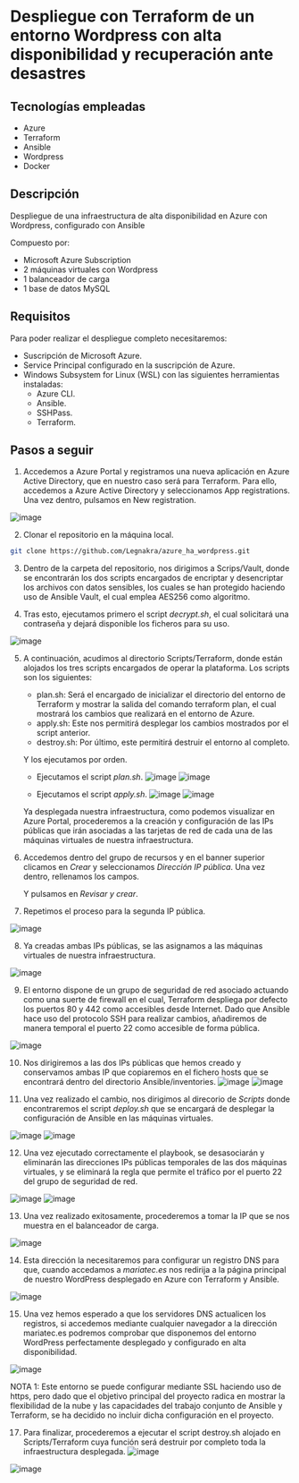 # Despliegue con Terraform de un entorno Wordpress con alta disponibilidad y recuperación ante desastres

## Tecnologías empleadas

- Azure
- Terraform
- Ansible
- Wordpress
- Docker

## Descripción

Despliegue de una infraestructura de alta disponibilidad en Azure con Wordpress, configurado con Ansible

Compuesto por:

- Microsoft Azure Subscription
- 2 máquinas virtuales con Wordpress
- 1 balanceador de carga
- 1 base de datos MySQL

## Requisitos

Para poder realizar el despliegue completo necesitaremos:
- Suscripción de Microsoft Azure.
- Service Principal configurado en la suscripción de Azure.
- Windows Subsystem for Linux (WSL) con las siguientes herramientas instaladas:
    - Azure CLI.
    - Ansible.
    - SSHPass.
    - Terraform.

## Pasos a seguir

1. Accedemos a Azure Portal y registramos una nueva aplicación en Azure Active Directory, que en nuestro caso será para Terraform. Para ello, accedemos a Azure Active Directory y seleccionamos App registrations. Una vez dentro, pulsamos en New registration. 

  ![image](https://github.com/Legnakra/azure_ha_wordpress/assets/98739593/fdac42b3-4aba-499b-bea0-3e345a6eabe2)

2. Clonar el repositorio en la máquina local.

```bash
git clone https://github.com/Legnakra/azure_ha_wordpress.git
```

3. Dentro de la carpeta del repositorio, nos dirigimos a Scrips/Vault, donde se encontrarán los dos scripts encargados de encriptar y desencriptar los archivos con datos sensibles, los cuales se han protegido haciendo uso de Ansible Vault, el cual emplea AES256 como algoritmo.

4. Tras esto, ejecutamos primero el script *decrypt.sh*, el cual solicitará una contraseña y dejará disponible los ficheros para su uso.

![image](https://github.com/Legnakra/azure_ha_wordpress/assets/98739593/c69ba24d-5bea-41f2-9703-b7d69ac8dc20)

5. A continuación, acudimos al directorio Scripts/Terraform, donde están alojados los tres scripts encargados de operar la plataforma.  Los scripts son los siguientes:
    - plan.sh: Será el encargado de inicializar el directorio del entorno de Terraform y mostrar la salida del comando terraform plan, el cual mostrará los cambios que realizará en el entorno de Azure.
    - apply.sh: Este nos permitirá desplegar los cambios mostrados por el script anterior. 
    - destroy.sh: Por último, este permitirá destruir el entorno al completo.

    Y los ejecutamos por orden.
      - Ejecutamos el script *plan.sh*.
        ![image](https://github.com/Legnakra/azure_ha_wordpress/assets/98739593/469970a6-c051-4c9b-917d-7388666a62ab)
        ![image](https://github.com/Legnakra/azure_ha_wordpress/assets/98739593/7b2901c1-4037-40e0-9ad7-d0bd54448e4a)

      - Ejecutamos el script *apply.sh*.
        ![image](https://github.com/Legnakra/azure_ha_wordpress/assets/98739593/cd742178-ed7a-45e0-9fed-087896ed4292)
        ![image](https://github.com/Legnakra/azure_ha_wordpress/assets/98739593/af7733da-bb1a-41ab-a432-488387e04922)

    Ya desplegada nuestra infraestructura, como podemos visualizar en Azure Portal, procederemos a la creación y configuración de las IPs públicas que irán asociadas a las tarjetas de red de cada una de las máquinas virtuales de nuestra infraestructura. 

6. Accedemos dentro del grupo de recursos y en el banner superior clicamos en *Crear* y seleccionamos *Dirección IP pública*. Una vez dentro, rellenamos los campos.

    Y pulsamos en *Revisar y crear*.

7. Repetimos el proceso para la segunda IP pública.

  ![image](https://github.com/Legnakra/azure_ha_wordpress/assets/98739593/099cca0f-969d-4dca-893b-651857dbac41)

8. Ya creadas ambas IPs públicas, se las asignamos a las máquinas virtuales de nuestra infraestructura.

  ![image](https://github.com/Legnakra/azure_ha_wordpress/assets/98739593/61d7dd2e-06eb-484e-b0cb-f0cc8ae3fa00)

9. El entorno dispone de un grupo de seguridad de red asociado actuando como una suerte de firewall en el cual, Terraform despliega por defecto los puertos 80 y 442 como accesibles desde Internet. 
    Dado que Ansible hace uso del protocolo SSH para realizar cambios, añadiremos de manera temporal el puerto 22 como accesible de forma pública.

  ![image](https://github.com/Legnakra/azure_ha_wordpress/assets/98739593/41b441f3-15df-4282-adeb-af8a3f5b7b2d)

10. Nos dirigiremos a las dos IPs públicas que hemos creado y conservamos ambas IP que copiaremos en el fichero hosts que se encontrará dentro del directorio Ansible/inventories. 
  ![image](https://github.com/Legnakra/azure_ha_wordpress/assets/98739593/dbf375b4-8f6c-4a95-a3b4-1760fae8710f)
  ![image](https://github.com/Legnakra/azure_ha_wordpress/assets/98739593/1a446ed6-0294-47b5-9ef5-3d14f58ab551)

11. Una vez realizado el cambio, nos dirigimos al direcorio de *Scripts* donde encontraremos el script *deploy.sh* que se encargará de desplegar la configuración de Ansible en las máquinas virtuales.

  ![image](https://github.com/Legnakra/azure_ha_wordpress/assets/98739593/87ee55bb-203b-4773-9805-ed7ddbe14bd5)
  ![image](https://github.com/Legnakra/azure_ha_wordpress/assets/98739593/7b2d729d-91ae-4ae7-b4da-d26eb6d1dfd5)

12.	Una vez ejecutado correctamente el playbook, se desasociarán y eliminarán las direcciones IPs públicas temporales de las dos máquinas virtuales, y se eliminará la regla que permite el tráfico por el puerto 22 del grupo de seguridad de red.

  ![image](https://github.com/Legnakra/azure_ha_wordpress/assets/98739593/cd709258-63fe-47e3-b712-5a24e9e3a4c5)
  ![image](https://github.com/Legnakra/azure_ha_wordpress/assets/98739593/b348620b-ce2c-4529-8cf2-3097f6f6a925)

13. Una vez realizado exitosamente, procederemos a tomar la IP que se nos muestra en el balanceador de carga.

  ![image](https://github.com/Legnakra/azure_ha_wordpress/assets/98739593/fe43d0af-6464-4333-9c0b-a85ed4dac27e)

14.	Esta dirección la necesitaremos para configurar un registro DNS para que, cuando accedamos a *mariatec.es* nos redirija a la página principal de nuestro WordPress desplegado en Azure con Terraform y Ansible.

  ![image](https://github.com/Legnakra/azure_ha_wordpress/assets/98739593/e6ef58de-166b-4fd4-b330-eb0ff6a74c4d)

15. Una vez hemos esperado a que los servidores DNS actualicen los registros, si accedemos mediante cualquier navegador a la dirección mariatec.es podremos comprobar que disponemos del entorno WordPress perfectamente desplegado y configurado en alta disponibilidad.

  ![image](https://github.com/Legnakra/azure_ha_wordpress/assets/98739593/2a24ff3e-a0c6-47e7-b3fb-ff42f587bacb)

  NOTA 1: Este entorno se puede configurar mediante SSL haciendo uso de https, pero dado que el objetivo principal del proyecto radica en mostrar la flexibilidad de la nube y las capacidades del trabajo conjunto de Ansible y Terraform, se ha decidido no incluir dicha configuración en el proyecto.

17. Para finalizar, procederemos a ejecutar el script destroy.sh alojado en Scripts/Terraform cuya función será destruir por completo toda la infraestructura desplegada. 
  ![image](https://github.com/Legnakra/azure_ha_wordpress/assets/98739593/33b1214b-daf5-4ed4-a42d-9b885c2018fe)

  ![image](https://github.com/Legnakra/azure_ha_wordpress/assets/98739593/e318e963-b9ae-41ff-b639-5755e20b4993)

